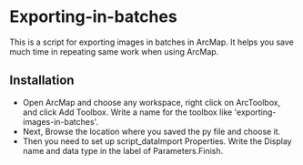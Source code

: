 # Exporting-in-batches

This is a script for exporting images in batches in ArcMap. It helps you save much time in repeating same work when using ArcMap.

## Installation

* Open ArcMap and choose any workspace, right click on ArcToolbox, and click Add Toolbox. Write a name for the toolbox like 'exporting-images-in-batches'.
* Next, Browse the location where you saved the py file and choose it.
* Then you need to set up script_dataImport Properties. Write the Display name and data type in the label of Parameters.Finish.
